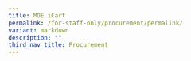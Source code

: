 ```yaml
---
title: MOE iCart
permalink: /for-staff-only/procurement/permalink/
variant: markdown
description: ""
third_nav_title: Procurement
---
```

